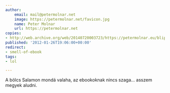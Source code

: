 ```yaml
---
author:
    email: mail@petermolnar.net
    image: https://petermolnar.net/favicon.jpg
    name: Peter Molnar
    url: https://petermolnar.net
copies:
- http://web.archive.org/web/20140720003723/https://petermolnar.eu/blips/ebook-smell/
published: '2012-01-26T19:06:00+00:00'
redirect:
- smell-of-ebook
tags:
- lol

---
```


A bölcs Salamon mondá valaha, az ebookoknak nincs szaga... asszem megyek
aludni.